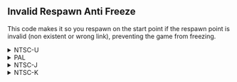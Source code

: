 ## Invalid Respawn Anti Freeze

This code makes it so you respawn on the start point if the respawn point is invalid (non existent or wrong link), preventing the game from freezing.

<details>
<summary>NTSC-U</summary>

```powerpc
C25144AC 00000002
7C651B78 80630034
60000000 00000000
C25144F0 00000002
80650008 80630000
80630000 00000000
```
</details>

<details>
<summary>PAL</summary>

```powerpc
C2518920 00000002
7C651B78 80630034
60000000 00000000
C2518964 00000002
80650008 80630000
80630000 00000000
```
</details>

<details>
<summary>NTSC-J</summary>

```powerpc
C25182A0 00000002
7C651B78 80630034
60000000 00000000
C25182E4 00000002
80650008 80630000
80630000 00000000
```
</details>

<details>
<summary>NTSC-K</summary>

```powerpc
C2506940 00000002
7C651B78 80630034
60000000 00000000
C2506984 00000002
80650008 80630000
80630000 00000000
```
</details>